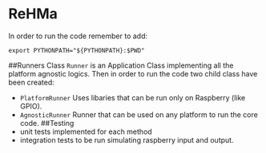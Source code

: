# ReHMa

In order to run the code remember to add:
```
export PYTHONPATH="${PYTHONPATH}:$PWD"
```
##Runners
Class `Runner` is an Application Class implementing all the platform agnostic logics. Then in order to run the code two child class have been created: 
* `PlatformRunner` Uses libaries that can be run only on Raspberry (like GPIO).
* `AgnosticRunner` Runner that can be used on any platform to run the core code.
##Testing 
* unit tests implemented for each method
* integration tests to be run simulating raspberry input and output.

